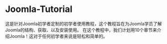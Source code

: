 # Joomla-Tutorial
这是针对Joomla初学者定制的初学者使用教程，这个教程旨在为Joomla学员了解Joomla的结构、获取、以及安装使用。
在这个教程中，我们计划用10个章节来介绍Joomla！这对于任何初学者来说是轻松和简单的。
